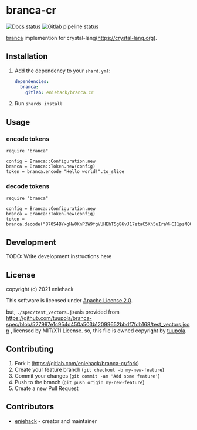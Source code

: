 # branca-cr

[![Docs status](https://img.shields.io/badge/docs-available-brightgreen.svg?style=flat-square)](https://eniehack.gitlab.io/branca.cr/)
![Gitlab pipeline status](https://img.shields.io/gitlab/pipeline/eniehack/branca.cr/master?style=flat-square)

[branca](https://github.com/tuupola/branca-spec) implemention for crystal-lang(https://crystal-lang.org).

## Installation

1. Add the dependency to your `shard.yml`:

   ```yaml
   dependencies:
     branca:
       gitlab: eniehack/branca.cr
   ```

2. Run `shards install`

## Usage

### encode tokens

```crystal
require "branca"

config = Branca::Configuration.new
branca = Branca::Token.new(config)
token = branca.encode "Hello world!".to_slice
```

### decode tokens

```crystal
require "branca"

config = Branca::Configuration.new
branca = Branca::Token.new(config)
token = branca.decode("870S4BYxgHw0KnP3W9fgVUHEhT5g86vJ17etaC5Kh5uIraWHCI1psNQGv298ZmjPwoYbjDQ9chy2z")
```

## Development

TODO: Write development instructions here

## License

copyright (c) 2021 eniehack

This software is licensed under [Apache License 2.0](https://apache.org/licenses/LICENSE-2.0.txt).

but, `./spec/test_vectors.json`is provided from https://github.com/tuupola/branca-spec/blob/527997e1c954d450a503b12099652bbdf7fdb168/test_vectors.json , licensed by MIT/X11 License.
so, this file is owned copyright by [tuupola](https://github.com/tuupola).

## Contributing

1. Fork it (<https://gitlab.com/eniehack/branca-cr/fork>)
2. Create your feature branch (`git checkout -b my-new-feature`)
3. Commit your changes (`git commit -am 'Add some feature'`)
4. Push to the branch (`git push origin my-new-feature`)
5. Create a new Pull Request

## Contributors

- [eniehack](https://gitlab.com/eniehack) - creator and maintainer
